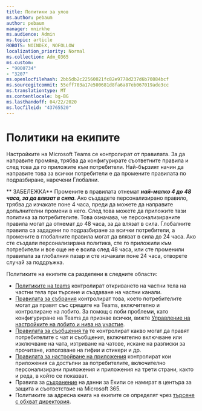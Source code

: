 ```yaml
---
title: Политики за улов
ms.author: pebaum
author: pebaum
manager: mnirkhe
ms.audience: Admin
ms.topic: article
ROBOTS: NOINDEX, NOFOLLOW
localization_priority: Normal
ms.collection: Adm_O365
ms.custom:
- "9000734"
- "3207"
ms.openlocfilehash: 2bb5db2c22560021fc82e9778d237d6b70884bcf
ms.sourcegitcommit: 55eff703a17e500681d8fa6a87eb067019ade3cc
ms.translationtype: MT
ms.contentlocale: bg-BG
ms.lasthandoff: 04/22/2020
ms.locfileid: "43765520"
---
```

# <a name="teams-policies"></a>Политики на екипите

Настройките на Microsoft Teams се контролират от правилата. За да направите промяна, трябва да конфигурирате съответните правила и след това да го приложите към потребители. Най-бързият начин да направите това за всички потребители е да промените правилата по подразбиране, наречени Глобални. 

** ЗАБЕЛЕЖКА** Промените в правилата отнемат ***най-малко 4 до 48 часа, за да влязат в сила***. Ако създадете персонализирано правило, трябва да изчакате поне 4 часа, преди да можете да направите допълнителни промени в него. След това можете да приложите тази политика за потребителите. Това означава, че персонализираните правила могат да отнемат до 48 часа, за да влязат в сила. Глобалните правила са зададени по подразбиране за всички потребители, а промените в глобалните правила могат да влязат в сила до 24 часа. Ако сте създали персонализирана политика, сте го приложили към потребители и все още не е всила след 48 часа, или сте променили правилата за глобалния пазар и сте изчакали поне 24 часа, отворете случай за поддръжка.

Политиките на екипите са разделени в следните области:

- [Политиките на teams](https://docs.microsoft.com/MicrosoftTeams/teams-policies) контролират откриването на частни тела на частни тела при търсене и създаване на частни канали.  
- [Правилата за събрания](https://docs.microsoft.com/microsoftteams/meeting-policies-in-teams) контролират това, което потребителите могат да правят със срещите на Teams, включително и контролиране на лобито. За помощ с лоби проблеми, като конфигуриране на Teams да признае всички, вижте [Управление на настройките на лобито и нива на участие](https://docs.microsoft.com/alchemyinsights/bypass-lobby).
- [Правилата за съобщения та](https://docs.microsoft.com/microsoftteams/messaging-policies-in-teams) те контролират какво могат да правят потребителите с чат и съобщения, включително включване или изключване на чата, изтриване на чатове, искане на разписки за прочитане, използване на гифии и стикери и др.
- [Правилата за настройване на приложения](https://docs.microsoft.com/MicrosoftTeams/teams-app-setup-policies) контролират кои приложения са достъпни за потребителите, включително персонализирани приложения и приложения на трети страни, както и реда, в който се показват.  
- Правила за [съхранение](https://docs.microsoft.com/microsoftteams/retention-policies) на данни за Екипи се намират в центъра за защита и съответствие на Microsoft 365.
- Политиките за адресна книга на екипите се определят чрез [търсене с обхват директория](https://docs.microsoft.com/MicrosoftTeams/teams-scoped-directory-search).